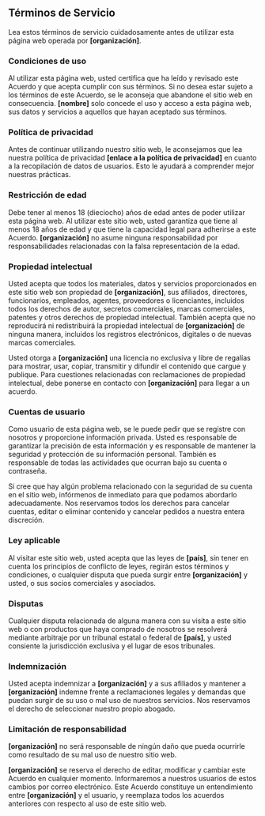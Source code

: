 ## Términos de Servicio

Lea estos términos de servicio cuidadosamente antes de utilizar esta página web operada por <b>[organización]</b>.

### Condiciones de uso

Al utilizar esta página web, usted certifica que ha leído y revisado este Acuerdo y que acepta cumplir con sus términos. Si no desea estar sujeto a los términos de este Acuerdo, se le aconseja que abandone el sitio web en consecuencia. <b>[nombre]</b> solo concede el uso y acceso a esta página web, sus datos y servicios a aquellos que hayan aceptado sus términos.

### Política de privacidad

Antes de continuar utilizando nuestro sitio web, le aconsejamos que lea nuestra política de privacidad <b>[enlace a la política de privacidad]</b> en cuanto a la recopilación de datos de usuarios. Esto le ayudará a comprender mejor nuestras prácticas.

### Restricción de edad

Debe tener al menos 18 (dieciocho) años de edad antes de poder utilizar esta página web. Al utilizar este sitio web, usted garantiza que tiene al menos 18 años de edad y que tiene la capacidad legal para adherirse a este Acuerdo. <b>[organización]</b> no asume ninguna responsabilidad por responsabilidades relacionadas con la falsa representación de la edad.

### Propiedad intelectual

Usted acepta que todos los materiales, datos y servicios proporcionados en este sitio web son propiedad de <b>[organización]</b>, sus afiliados, directores, funcionarios, empleados, agentes, proveedores o licenciantes, incluidos todos los derechos de autor, secretos comerciales, marcas comerciales, patentes y otros derechos de propiedad intelectual. También acepta que no reproducirá ni redistribuirá la propiedad intelectual de <b>[organización]</b> de ninguna manera, incluidos los registros electrónicos, digitales o de nuevas marcas comerciales.

Usted otorga a <b>[organización]</b> una licencia no exclusiva y libre de regalías para mostrar, usar, copiar, transmitir y difundir el contenido que cargue y publique. Para cuestiones relacionadas con reclamaciones de propiedad intelectual, debe ponerse en contacto con <b>[organización]</b> para llegar a un acuerdo.

### Cuentas de usuario

Como usuario de esta página web, se le puede pedir que se registre con nosotros y proporcione información privada. Usted es responsable de garantizar la precisión de esta información y es responsable de mantener la seguridad y protección de su información personal. También es responsable de todas las actividades que ocurran bajo su cuenta o contraseña.

Si cree que hay algún problema relacionado con la seguridad de su cuenta en el sitio web, infórmenos de inmediato para que podamos abordarlo adecuadamente. Nos reservamos todos los derechos para cancelar cuentas, editar o eliminar contenido y cancelar pedidos a nuestra entera discreción.

### Ley aplicable

Al visitar este sitio web, usted acepta que las leyes de <b>[país]</b>, sin tener en cuenta los principios de conflicto de leyes, regirán estos términos y condiciones, o cualquier disputa que pueda surgir entre <b>[organización]</b> y usted, o sus socios comerciales y asociados.

### Disputas

Cualquier disputa relacionada de alguna manera con su visita a este sitio web o con productos que haya comprado de nosotros se resolverá mediante arbitraje por un tribunal estatal o federal de <b>[país]</b>, y usted consiente la jurisdicción exclusiva y el lugar de esos tribunales.

### Indemnización

Usted acepta indemnizar a <b>[organización]</b> y a sus afiliados y mantener a <b>[organización]</b> indemne frente a reclamaciones legales y demandas que puedan surgir de su uso o mal uso de nuestros servicios. Nos reservamos el derecho de seleccionar nuestro propio abogado.

### Limitación de responsabilidad

<b>[organización]</b> no será responsable de ningún daño que pueda ocurrirle como resultado de su mal uso de nuestro sitio web.

<b>[organización]</b> se reserva el derecho de editar, modificar y cambiar este Acuerdo en cualquier momento. Informaremos a nuestros usuarios de estos cambios por correo electrónico. Este Acuerdo constituye un entendimiento entre <b>[organización]</b> y el usuario, y reemplaza todos los acuerdos anteriores con respecto al uso de este sitio web.
